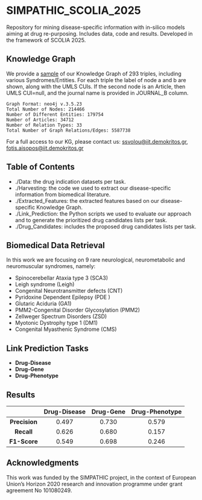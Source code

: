 # SIMPATHIC_SCOLIA_2025
Repository for mining disease-specific information with in-silico models aiming at drug re-purposing. Includes data, code and results. Developed in the framework of SCOLIA 2025.

## Knowledge Graph
We provide a [sample](https://github.com/SSvolou/SIMPATHIC_SCOLIA_2025/blob/main/Knowledge%20Graph%20Sample.csv) of our Knowledge Graph of 293 triples, including various Syndromes/Entities. For each triple the label of node a and b are shown, along with the UMLS CUIs. If the second node is an Article, then UMLS CUI=null, and the journal name is provided in JOURNAL_B column.

```
Graph Format: neo4j v.3.5.23
Total Number of Nodes: 214466
Number of Different Entities: 179754
Number of Articles: 34712
Number of Relation Types: 33
Total Number of Graph Relations/Edges: 5587738
```
For a full access to our KG, please contact us: ssvolou@iit.demokritos.gr, fotis.aisopos@iit.demokritos.gr

## Table of Contents
- ./Data: the drug indication datasets per task.
- ./Harvesting: the code we used to extract our disease-specific information from biomedical literature.
- ./Extracted_Features: the extracted features based on our disease-specific Knowledge Graph.
- ./Link_Prediction: the Python scripts we used to evaluate our approach and to generate the prioritized drug candidates lists per task.
- ./Drug_Candidates: includes the proposed drug candidates lists per task.

## Biomedical Data Retrieval
In this work we are focusing on 9 rare neurological, neurometabolic and neuromuscular syndromes, namely:

- Spinocerebellar Ataxia type 3 (SCA3)
- Leigh syndrome (Leigh)
- Congenital Neurotransmitter defects (CNT)
- Pyridoxine Dependent Epilepsy (PDE )
- Glutaric Aciduria (GA1)
- PMM2-Congenital Disorder Glycosylation (PMM2)
- Zellweger Spectrum Disorders (ZSD)
- Myotonic Dystrophy type 1 (DM1)
- Congenital Myasthenic Syndrome (CMS)

## Link Prediction Tasks
- **Drug-Disease**
- **Drug-Gene**
- **Drug-Phenotype**

## Results
| | Drug-Disease | Drug-Gene | Drug-Phenotype |
| :---:         | :---:         |     :---:      |         :---: |
| **Precision**   | 0.497   | 0.730     | 0.579    |
| **Recall**   | 0.626     | 0.680       | 0.157      |
| **F1-Score**   | 0.549     | 0.698       | 0.246      |

## Acknowledgments
This work was funded by the SIMPATHIC project, in the context of European Union’s Horizon 2020 research and innovation programme under grant agreement No 101080249.
